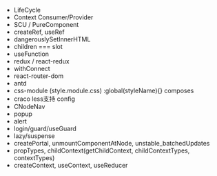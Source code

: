 - LifeCycle
- Context Consumer/Provider
- SCU / PureComponent
- createRef, useRef
- dangerouslySetInnerHTML
- children === slot
- useFunction
- redux / react-redux
- withConnect
- react-router-dom
- antd
- css-module (style.module.css) :global(styleName){} composes
- craco less支持 config
- CNodeNav
- popup
- alert
- login/guard/useGuard
- lazy/suspense
- createPortal, unmountComponentAtNode, unstable_batchedUpdates
- propTypes, childContext(getChildContext, childContextTypes, contextTypes)
- createContext, useContext, useReducer
